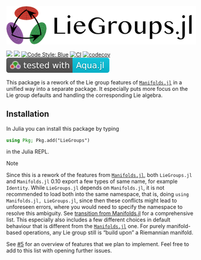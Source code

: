 <div align="center">
    <picture>
        <source media="(prefers-color-scheme: dark)" srcset="https://raw.githubusercontent.com/JuliaManifolds/LieGroups.jl/main/docs/src/assets/logo_text_readme_dark.png">
      <img alt="Manifolds.jl logo with text on the side" src="https://raw.githubusercontent.com/JuliaManifolds/LieGroups.jl//main/docs/src/assets/logo_text_readme.png">
    </picture>
</div>

[![](https://img.shields.io/badge/docs-stable-blue.svg)](https://juliamanifolds.github.io/LieGroups.jl/stable/)
[![](https://img.shields.io/badge/docs-dev-blue.svg)](https://juliamanifolds.github.io/LieGroups.jl/dev/)
[![Code Style: Blue](https://img.shields.io/badge/code%20style-blue-4495d1.svg)](https://github.com/invenia/BlueStyle) [![CI](https://github.com/JuliaManifolds/LieGroups.jl/actions/workflows/ci.yml/badge.svg)](https://github.com/JuliaManifolds/LieGroups.jl/actions?query=workflow%3ACI+branch%3Amain)
[![codecov](https://codecov.io/gh/JuliaManifolds/LieGroups.jl/graph/badge.svg?token=32odCSyJX5)](https://codecov.io/gh/JuliaManifolds/LieGroups.jl)
[![Aqua QA](https://raw.githubusercontent.com/JuliaTesting/Aqua.jl/master/badge.svg)](https://github.com/JuliaTesting/Aqua.jl)

This package is a rework of the Lie group features of [`Manifolds.jl`](https://juliamanifolds.github.io/Manifolds.jl/stable/) in a unified way into a separate package. It especially puts more focus on the Lie group defaults and handling the corresponding Lie algebra.

## Installation

In Julia you can install this package by typing

```julia
using Pkg; Pkg.add("LieGroups")
```

in the Julia REPL.

> [!NOTE]
> Since this is a rework of the features from [`Manifolds.jl`](https://juliamanifolds.github.io/Manifolds.jl/stable/), both `LieGroups.jl` and `Manifolds.jl` 0.10 export a few types of same name, for example `Identity`.
While `LieGroups.jl` depends on `Manifolds.jl`, it is not recommended to load both into the same namespace, that is, doing `using Manifolds.jl, LieGroups.jl`, since then these conflicts might lead to unforeseen errors, where you would need to specify the namespace to resolve this ambiguity.
> See [transition from Manifolds.jl](https://juliamanifolds.github.io/LieGroups.jl/stable/tutorials/transition-from-manifoldsjl.html) for a comprehensive list.
> This especially also includes a few different choices in default behaviour that
is different from the [`Manifolds.jl`](https://juliamanifolds.github.io/Manifolds.jl/stable/) one. For purely manifold-based operations, any Lie group still is “build upon” a Riemannian manifold.

See [#5](https://github.com/JuliaManifolds/LieGroups.jl/issues/5) for an overview of features that we plan to implement.
Feel free to add to this list with opening further issues.
